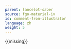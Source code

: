 ```yaml
---
parent: lancelot-saber
source: fgo-material-iv
id: comment-from-illustrator
language: zh
weight: 5
---
```


{{missing}}
